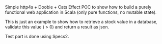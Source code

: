 Simple http4s + Doobie + Cats Effect POC to show how to build a purely functional web application in Scala (only pure functions, no mutable state).

This is just an example to show how to retrieve a stock value in a database, validate this value ( > 0) and return a result as json.

Test part is done using Specs2.
